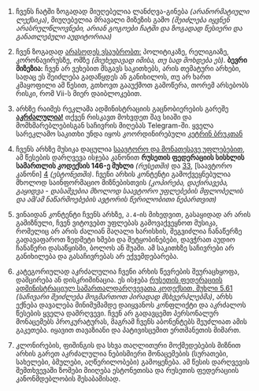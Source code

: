 1. ჩვენს ჩატში ზოგადად მიუღებელია ლანძღვა-გინება _(არანორმატიული ლექსიკა)_, მიუღებელია მრავალი მიზეზის გამო _(შეიძლება იყვნენ არასრულწლოვნები, არიან გოგოები ჩატში და ზოგადად წესიერი და განათლებული აუდიტორიაა)_

2. ჩვენ ზოგადად <u>არასოდეს ვსაუბრობთ:</u> პოლიტიკაზე, რელიგიაზე, კორონავირუსზე, ომზე _(მიუხედავად იმისა, თუ სად მოხდება ეს)_. **ბევრი მიზეზია:** ჩვენ არ ვეხებით მსგავს საკითხებს, არის თემატური არხები, სადაც ეს შეიძლება გადაწყდეს ან განიხილოს, თუ არ ხართ კმაყოფილი ამ წესით, გთხოვთ გააუქმოთ გამოწერა, თორემ არსებობს რისკი, რომ Vii-ს მიერ დაიბლოკებით.

3. არხზე რაიმეს რეკლამა ადმინისტრაციის გაცნობიერების გარეშე <u>**აკრძალულია!**</u> თქვენ რისკავთ მოხვდეთ შავ სიაში და მომხმარებლებისგან საჩივრის მიღებას Telegram-ში. ყველა სარეკლამო საკითხი უნდა იყოს კოორდინირებული [კეტრინ ბრუკთან][1]

4. ჩვენს არხზე მუსიკა დაცულია [საავტორო და მონათესავე უფლებებით][2], ამ წესების დარღვევა ისჯება კანონით **რუსეთის ფედერაციის სისხლის სამართლის კოდექსის 146-ე მუხლი** _(რუსეთში)_ და [33][3], [საავტორო კანონი] [4] _(ესტონეთში)_. ჩვენი არხის კონტენტი გამოქვეყნებულია მხოლოდ საინფორმაციო მიზნებისთვის _(კოპირება, დაქირავება, გაყიდვა - დასაშვებია მხოლოდ საავტორო უფლებების მფლობელის და ამ/ამ ნაწარმოებების ავტორის წერილობითი ნებართვით)_

5. ვინაიდან კონტენტი ჩვენს არხზე, `პ.4`-ის მიხედვით, გასაყიდად არ არის გამიზნული, ჩვენ ვიტოვებთ უფლებას გამოვაქვეყნოთ მუსიკა, რომელიც არ არის ძალიან მაღალი ხარისხის, შეგვიძლია ჩანაწერზე გადავაფაროთ ზედმეტი ხმები და შეტყობინებები, დავჭრათ აუდიო ჩანაწერი დასაწყისში, ბოლოს ან შუაში. ამ საკითხზე საჩივრები არ განიხილება და გასაჩივრებას არ ექვემდებარება.

6. კატეგორიულად აკრძალულია ჩვენი არხის წევრების შეურაცხყოფა, დამცირება ან დისკრიმინაცია. ეს ისჯება [რუსეთის ფედერაციის ადმინისტრაციულ სამართალდარღვევათა კოდექსით, მუხლი 5.61][5] _(საჩივარი შეიძლება მოგმართოთ პირადად მსხვერპლებმა)_, არხს ექნება დავალება მინიმუმამდე დაიყვანოს კონფლიქტი და აკრძალოს წესების ყველა დამრღვევი. ჩვენ არ გადავცემთ პერსონალურ მონაცემებს პროკურატურას, მაგრამ ჩვენს აბონენტებს შეუძლიათ ამის გაკეთება. იყავით თავაზიანი და პატივისცემით ერთმანეთის მიმართ.

7. კლონირების, ფიშინგის და სხვა თაღლითური მოქმედებების მიზნით არხის გარეთ აკრძალულია ნებისმიერი მონაცემების (სურათები, სახელები, ბმულები, აღწერილობები) გამოყენება. ამ წესის დარღვევის შემთხვევაში ზომები მიიღება ესტონეთისა და რუსეთის ფედერაციის კანონმდებლობის შესაბამისად.



[1]: https://t.me/jupejinc2007
[2]: https://www.consultant.ru/document/cons_doc_LAW_10699/b683408102681707f2702cff05f0a3025daab7ab/
[3]: http://armatv.ee/zakon-ob-avtorskom-prave
[4]: https://www.eesti.ee/ru/predprinimatel/intellektualnaa-sobstvennost/zasita-intellektualnoj-sobstvennosti#лицензии-и-тарифы-для-публичного-показа-защищенных-авторским-правом-музыкальных-произведений
[5]: https://www.consultant.ru/document/cons_doc_LAW_34661/d40cbd099d17057d9697b15ee8368e49953416ae/